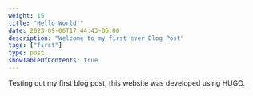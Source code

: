 ```yaml
---
weight: 15
title: "Hello World!"
date: 2023-09-06T17:44:43-06:00
description: "Welcome to my first ever Blog Post"
tags: ["first"]
type: post
showTableOfContents: true
---
```


Testing out my first blog post, this website was developed using HUGO.